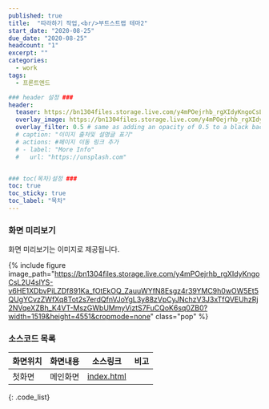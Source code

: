 ```yaml
---
published: true
title:  "따라하기 작업,<br/>부트스트랩 테마2"
start_date: "2020-08-25"
due_date: "2020-08-25"
headcount: "1"
excerpt: ""
categories:
  - work
tags:
  - 프론트엔드

### header 설정 ###
header:
  teaser: https://bn1304files.storage.live.com/y4mPOejrhb_rgXIdyKngoCsL2U4slYS-v6HE1XDbvPiLZDf891Ka_fOtEkOQ_ZauuWYfN8Esgz4r39YMC9h0wOW5Et5QUgYCvzZWfXq8Tot2s7erdQfnVJoYgL3y88zVpCyJNchzV3J3xTfQVEUhzRj2NVqeXZBh_K4VT-MszGWbUMmyViztS7FuCQoK6sq0ZB0?width=1519&height=4551&cropmode=none
  overlay_image: https://bn1304files.storage.live.com/y4mPOejrhb_rgXIdyKngoCsL2U4slYS-v6HE1XDbvPiLZDf891Ka_fOtEkOQ_ZauuWYfN8Esgz4r39YMC9h0wOW5Et5QUgYCvzZWfXq8Tot2s7erdQfnVJoYgL3y88zVpCyJNchzV3J3xTfQVEUhzRj2NVqeXZBh_K4VT-MszGWbUMmyViztS7FuCQoK6sq0ZB0?width=1519&height=4551&cropmode=none
  overlay_filter: 0.5 # same as adding an opacity of 0.5 to a black background
  # caption: "이미지 출처및 설명글 표기"
  # actions: #페이지 이동 링크 추가
  # - label: "More Info"
  #   url: "https://unsplash.com"


### toc(목차)설정 ###
toc: true
toc_sticky: true
toc_label: "목차"
---
```

### 화면 미리보기
화면 미리보기는 이미지로 제공됩니다. 

{% include figure image_path="https://bn1304files.storage.live.com/y4mPOejrhb_rgXIdyKngoCsL2U4slYS-v6HE1XDbvPiLZDf891Ka_fOtEkOQ_ZauuWYfN8Esgz4r39YMC9h0wOW5Et5QUgYCvzZWfXq8Tot2s7erdQfnVJoYgL3y88zVpCyJNchzV3J3xTfQVEUhzRj2NVqeXZBh_K4VT-MszGWbUMmyViztS7FuCQoK6sq0ZB0?width=1519&height=4551&cropmode=none" class="pop" %}

### 소스코드 목록

|화면위치|화면내용|소스링크|비고|
|---|---|---|---|
| 첫화면 |메인화면|<a href="https://1drv.ms/u/s!AtiujPE72s_3innitiLcGBYi2bPE">index.html</a>| |
{: .code_list}